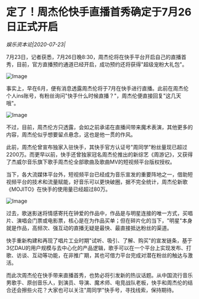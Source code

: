 # 定了！周杰伦快手直播首秀确定于7月26日正式开启

*娱乐资本论|2020-07-23|*

7月23日，记者获悉，7月26日晚8:30，周杰伦将在快手平台开启自己的直播首秀，目前，官方直播预约通道已经开启，成功预约还将获得"超级宠粉大礼包"。

![Image](https://p3.pstatp.com/large/pgc-image/c18a861fd3404860a5abde8cdd6b41f1)

事实上，早在6月，便有消息透露周杰伦将于7月在快手进行直播。此前在周杰伦个人ins账号，有粉丝询问"快手什么时候直播？"，周杰伦便直接回复"这几天哦"。

![Image](https://p3.pstatp.com/large/pgc-image/28bda1e70a00400397006c1f90208e29)

不过，目前，周杰伦方只透露，会如之前承诺在直播间带来魔术表演，其他更多的内容，周杰伦似乎想要留点悬念，这也是他一贯的作风。

此前，周杰伦曾宣布独家入驻快手，其快手官方认证号"周同学"粉丝量现已超过2200万。而更早以前，快手还曾独家冠名周杰伦推出的新综艺《周游记》，又获得了杰威尔音乐旗下歌手周杰伦全部歌曲及歌曲MV的短视频平台版权授权。

当下，各大流媒体平台外，短视频平台已经成为音乐宣发的重要阵地之一，借助短视频平台的技术和流量赋能，好音乐可以更快破圈，据不完全统计，周杰伦新歌《MOJITO》在快手的使用量已经超过80万。

![Image](https://p3.pstatp.com/large/pgc-image/8b7fb6390d4c484786087e67fc8497e1)

过去，歌迷影迷将情感寄托在钟爱的作品中，作品是与明星连接的唯一方式，买唱片、演唱会门票或电影票，核心是在为作品买单；但在碎片化的当下，"明星"本身就是作品，高频次、强互动的直播无疑是最快、最直接抵达粉丝的渠道。

快手重新构建和再现了唱片工业时期"试听、吸引、了解、购买"的宣发链条，基于3亿DAU的用户规模与去中心化的产品逻辑，歌手可以在一个平台上实现发布、打歌、访谈、互动等功能，在非推广期，其也可借力平台完成对潜在粉丝的触达与激活。

而此次周杰伦在快手带来直播首秀，也势必将引发新的热议话题。从中国流行音乐男歌手、原创音乐人，到演员、导演、魔术师、电竞战队老板，快手和周杰伦的结合还会擦些火花？大家也可以关注"周同学"快手号，寻找线索，保持期待。


